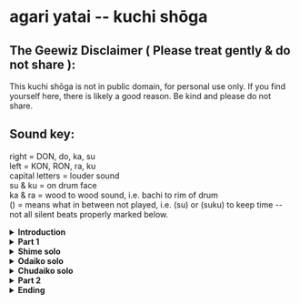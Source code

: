# agari yatai -- kuchi shōga 

## The Geewiz Disclaimer ( Please treat gently & do not share ): 
   This kuchi shōga is not in public domain, for personal use only. If you find yourself here, there is likely a good reason. Be kind and please do not share.

## Sound key:
   right =  DON, do, ka, su <br/>
   left = KON, RON, ra, ku <br/>
   capital letters = louder sound <br/>
   su & ku = on drum face <br/>
   ka & ra = wood to wood sound, i.e. bachi to rim of drum <br/>
   () = means what in between not played, i.e. (su) or (suku) to keep time -- not all silent beats properly marked below.
   

<details>
 <summary><b>Introduction</b></summary>

 Sensei -- hup, click, click, click click

 Arms - 5 & 7 means right arm at 5 and left arm at 7 on clock
 |  1 |  & |  2 |  & | 3  | &  | 4  | 
 |----|----|----|----|----|----|----|
 | 5 & 7 | | 2 & 10 | | at drum | | pose |
 
 
 |  1 |  & |  2 |  & | 3  | &  | 4  | &  |  5 | &  | 6  | &  | 7  | &  | 8  | &  | 
 |----|----|----|----|----|----|----|----|----|----|----|----|----|----|----|----|
 | DOKO | DON| (click) | | (click) | |(click) |  |  (click)  | |  (click)  | | (click)  |  | (click) |  |
 | DOKO | DON| (click) | | (click) | |(click) |  |  (click)  | |  (click)  | | (click)  |  | (click) |  |
 | DOKO | DON| (click) | | (click) | |(click) |  |  (click)  | |  (click)  | | (click)  |  | (click) |  |
 | DOKO | DON| (click) | | (click) | |(click) |  |  (click)  | |  (click)  | | (click)  |  | (click) |  |
 
 Arms - 5 & 7 means right arm at 5 and left arm at 7 on clock
 |  1 |  & |  2 |  & | 3  | &  | 4  | &  |  5 | &  | 6  | &  | 7  | &  | 8  | &  | 
 |----|----|----|----|----|----|----|----|----|----|----|----|----|----|----|----|
 | DOKO | DON| 5 & 7 | | 4 & 8 | | 3 & 9|  | 2 & 10 | | 1 & 11 | | drum | | pose | |
  ---
  
|  1 |  & |  2 |  & | 3  | &  | 4  | &  |  5 | &  | 6  | &  | 7  | &  | 8  | &  | 
|----|----|----|----|----|----|----|----|----|----|----|----|----|----|----|----|
| DON | KON | su | ku | su | ku | su | ku| su | ku | su | ku | su | ku | su | ku | 
| DON | KON | su | ku | su | ku | su | ku| su | ku | su | ku | su | ku | su | ku |  
| DON | KON | su | ku | su | ku | su | ku| su | ku | su | ku | su | ku | su | ku | 
| DON | KON | su | ku | su | ku | su | ku| su | ku | su | ku | su | ku | su | ku | 

 
  ---
Next phrase sounds like
 
* DON DON ni-n DON-n shi-n go-n DON-u shi-KON DON-chi (1)
  
 | position |  1 |  & |  2 |  & | 3  | &  | 4  | &  |  5 | &  | 6  | &  | 7  | &  | 8  | &  | 
 | :--------: |----|----|----|----|----|----|----|----|----|----|----|----|----|----|----|----|
 | 1 | DON | KON | su | ku | su | ku | su | ku| su | ku | su | ku | su | ku | su | ku | 
 | 2 | su | ku | su | ku | DON | ku | su | ku| su | ku | su | ku | su | ku | su | ku | 
 | 3 | su | ku | su | ku | su | ku | su | ku| su | ku | DON | ku | su | ku | su | ku | 
 | 4 | su | ku | su | ku | su | ku| su | ku | su | ku | su | ku | su | KON | DON | ku | 

  
 ---
Note: switch to 3/3
| position | 1 | 2 | 3 |
| ------ |----|----|----|
| 1 | DOKO|----|----| 
| 2 | ----|DOKO|----|
| 3 |----|----|DOKO | 
| 1 | DOKO|----|----| 
| 2 | ----|DOKO|----|
| 3 |----|----|DOKO | 
| 1 | DOKO|----|----| 
| 2 | ----|DOKO|----|
| 3 |----|----|DOKO | 
| 1 | DOKO|----|----| 
| 2 | ----|DOKO|----|
| 3 |----|----|DOKO | 
 

 NOTE: speeding up a little
| position| 1 | 2 | 3 | 4 |
| ------ |----|----|----|----|
| 4 | DON-KON-DON |DON-KON-DON | DON-KON-DON | DON-KON-DON |
 

| position | 1 | 2 | 3 |
| ------ |----|----|----|
| 1 | DOKO|----|----| 
| 2 | ----|DOKO|----|
| 3 |----|----|DOKO | 
| 1 | DOKO|----|----| 
| 2 | ----|DOKO|----|
| 3 |----|----|DOKO | 
| 1 | DOKO|----|----| 
| 2 | ----|DOKO|----|
| 3 |----|----|DOKO | 
| 1 | DOKO|----|----| 
| 2 | ----|DOKO|----|
| 3 |----|----|DOKO | 
 

 NOTE: speeding up a little
| position| 1 | 2 | 3 | 4 |
| ------ |----|----|----|----|
| 4 | DON-KON-DON |KON-DON-KON | DON-KON-DON | KON-DON-KON |
  
  ---
NOTE:  call/answer between chu & odaiko

| position | 1 | 2 | 3 | 2 | 2 | 3 |
| ------ |----|----|----|----|----|----|
| chu(call) | DON | DOKO | DOKO| DON | DOKO | DOKO |
| odaiko (answer) |DOROsuKO|suKO |suKO | DOROsuKO |suKO |suKO |
| chu(call) | DON | DOKO | DOKO| DON | DOKO | DOKO |
| odaiko (answer) |DOROsuKO|suKO |suKO | DOROsuKO |suKO |suKO |
| odaiko (call) |DOROsuKO|suKO |suKO| | | |
| chu(answer) |  | |  | DON| KON| DON |
| odaiko (call) |DOROsuKO|suKO |suKO| | | |
| chu(answer) |  | |  | DON| KON| DON |


 Note: 3/3 
| 1 | 2 | 3 | 4 |
|----|----|----|----|
| DON suku | KON suku | DON suku |KON suku |
|DON-KON-DON |KON-DON_KON | DON-KON-DON | KON-DON-KON |
Note: last KON-DON-KON  cresendo yell and pose on last DON
 
  
</details>

<details>
 <summary><b>Part 1</b>
</summary>
 
Note:  Chu answers first then calls
 
|  1 |  & |  2 |  & | 3  | &  | 4  | &  |  5 | &  | 6  | &  | 7  | &  | 8  | &  | 
|----|----|----|----|----|----|----|----|----|----|----|----|----|----|----|----|
| doko | doko  | doko  | doko  | doko |doko | doko  | doko  | doko |doko | doko | doko | doko | doko  | doko | doko|
| DON | DON |DON |DON | DON | DON|DON |DON | DON| DON|DON |DON |DON | DON | DORON | (suku) |
| doko | doko  | doko  | doko  | doko |doko | doko  | doko  | doko |doko | doko | doko | doko | doko  | doko | doko |
| DONsu | -KON  | ku-  | DONsu | -KON | ku- | DON | DON | DONsu | -KON  | ku-  | DONsu | -KON | ku- | DON | DON |
| doko | doko  | doko | DORON | doko |doko | doko  | DORON | doko |doko | doko | DORON| doko | doko | doko | DORON |
| doko | doko  | DORON | (suku)  | doko |doko | DORON  | (suku)  | doko |doko | DORON | (suku)| doko | doko  | DORON | suku 
| doko | doko  | doko  | doko  | doko |doKO | DORON | DORON |  doko | doko  | doko  | doko  | doko |doKO | DORON | DORON | 
| DORO | suRO  | suRO  | suRO  | suRO | DOKON | SO | RE | DON  | KON | DON | KON | DORON |(suko)| SO | RE | 
| suku | suko  | DORO  | DORO | suku | suku | DORO  | DORO  | suku | suku | DORO | DORO | suku | suku  | DORO | DORO | 
| suku |  DORO | suku | DORO | suku | DORO | suku  | DORO  | suku | DORO | suko | DORO | suku | DORO | suku | DORO |  

Note:  Call immediately
|  1 |  & |  2 |  & | 3  | &  | 4  | &  |  5 | &  | 6  | &  | 7  | &  | 8  | &  | 
|----|----|----|----|----|----|----|----|----|----|----|----|----|----|----|----|
| DON | DON |DON |DON | DON | DON|DON |DON | DON| DON|DON |DON |DON | DON | DORON | (suku) |
| doko | doko  | doko  | doko  | doko |doko | doko  | doko  | doko |doko | doko | doko | doko | doko  | doko | doko |
| DONsu | -KON  | ku-  | DONsu | -KON | ku- | DON | DON | DONsu | -KON  | ku-  | DONsu | -KON | ku- | DON | DON |
| doko | doko  | doko  | doko  | doko |doko | doko  | doko  | doko |doko | doko | doko | doko | doko  | doko | doko|
| doko | doko  | DORON | (suku)  | doko |doko | DORON  | (suku)  | doko |doko | DORON | (suku)| doko | doko  | DORON | suku 
| doko | doko  | doko | DORON | doko |doko | doko  | DORON | doko |doko | doko | DORON| doko | doko | doko | DORON |
| DORO | suRO  | suRO  | suRO  | suRO | DOKON | SO | RE | DON  | KON | DON | KON | DORON |(suko)| SO | RE | 
| DORO  | DORO | suku | suko | DORO  | DORO | suku | suko | DORO  | DORO | suku | suko | DORO  | DORO | suku | suko |
| DORO | suku | DORO | suku | DORO | suku  | DORO  | suku | DORO | suko | DORO | suku | DORO | suku | DORO | suku | 
 
 
 
</details>

<details>
 <summary><b>Shime solo</b>
</summary>
</details>

<details>
 <summary><b>Odaiko solo</b>
</summary>
</details>

<details>
 <summary><b>Chudaiko solo</b>
</summary>
 
<b>NOTE:  end queue of Odaiko solo is:</b>

DO-RON DO-RON DO-RON DO-RON <br/>
DON KON DON KON <br/>
DONsu KONsu DON <br/>
 
<b>#1</b> <br/>
DON hup DON hup DONsu KON KON su KO-DON DON su su ka DON KO-DON KON  <br/>
DON hup DON hup DONsu KON KON su KO-DON DON su su ka DON KO-DON KON  <br/>

<b>#2</b> <br/>
DON KON DON KON DON su KON <br/>
DON KON DON KON DON su KON <br/>
DON KON DON KON DON su KON <br/> 
DON KON DON KON DON su KON <br/>  

<b>#3 call/answer</b> <br/>
call: DON KO-DON KO-DON KO-DON KO-DON KON <br/>
ansr: DOKO DOKO DO-RON DOKO DOKO DO-RON <br/>
call: DON KO-DON KO-DON KO-DON KO-DON KON <br/>
ansr: DOKO DOKO DO-RON DOKO DOKO DO-RON <br/>
 
<b>#4 call/answer</b> <br/>
call: DON su KON DON DON su KON DON <br/>
ansr: DOKO DOKO DOKO DOKO DOKO DOKO DOKO DOKO <br/>
call: DON su KON DON DON su KON DON <br/>
ansr: DOKO DOKO DOKO DOKO DOKO DOKO DOKO DOKO <br/>
 
<b>#5 cumulative</b> <br/>
1 starts <br/>
su DON su su(lift right) KON SO RE <br/>
su DON su su(lift right) KON SO RE <br/>

2 joins, 1 keeps going <br/>
su DON su su(lift right) KON SO RE <br/>
su DON su su(lift right) KON SO RE <br/>

3 joins 1 & 2 keep going <br/>
su DON su su(lift right) KON SO RE <br/>
su DON su su(lift right) KON SO RE <br/>

4 joins 1,2 & 3 keep going <br/>
su DON su su(lift right) KON SO RE <br/>
su DON su su(lift right) KON SO RE <br/>

<b>#6 -- play together</b> <br/>
call:  kara DOKO kara DOKO kara DOKO kara DOKO kara DOKO kara DOKO kara DOKO DO-RON (suku) <br/>
ansr:  DOKO kara DOKO kara DOKO kara DOKO kare DOKO kara DOKO kara DOKO kara DO-RON (suku) <br/>
 
call:  kara kara DOKO DOKO kara kara DOKO DOKO kara kara DOKO DOKO kara kara DOKO DOKO <br/>
ansr:  DOKO DOKO kara kara DOKO DOKO kara kara DOKO DOKO kara kara DOKO DOKO kara kara <br/>
 
<b># -- all together vigorously</b> <br/>
DOKO DOKO DOKO DOKO <br/> 
DOKO DOKO DOKO DOKO <br/>
DOKO DOKO DOKO DOKO <br/>
DON su KON DON <br/>
 
 
</details>

<details>
 <summary><b>Part 2</b>
</summary>

Note: basically Part 1 w/fancy ending </br>
 
--juichi </br>
DON KON DON KON </br>
DON KON DON KON </br>
DON KON DON KON </br>
DON KON DORON (suku) </br>

--juichi </br>
DON su KON su </br>
DON su KON su </br>
DON KON </br>
DON su KON su </br>
DON su KON su </br>
DON KON </br>

--juichi </br>
DOKO DOKO DOKO DORON </br>
DOKO DOKO DOKO DORON </br>
DOKO DOKO DOKO DORON </br>
DOKO DOKO DOKO DORON </br>

--juichi </br>
DOKO DOKO DORON </br>
DOKO DOKO DORON </br>
DOKO DOKO DORON </br>
DOKO DOKO DORON </br>

doko doko doko doko </br>
doko doKO DOKO DOKO </br>
doko doko doko doko </br>
doko doKO DOKO DOKO </br>
 
DORO suKO suKO suKO suKO DO_RON SO RE </br>
DON KON DON KON DORON SO RE </br>

Odaiko:  </br>
DOKO DOKO DOKON KO DON KON DON KON </br>
DOKO DOKO DOKON KO DON KON DON KON </br>
DOKO DOKO DOKON KO DON KON DON KON </br>
DOKO DOKO DOKON KO DON KON DON KON </br>
Chu:   </br>
juichi </br>

Odaiko: 
juichi </br>
Chu: twirling bachi move in front of drum<br/>
DORO suKO suKO suKO </br>
DONsu KON DON </br>
DORO suKO suKO suKO </br>
DONsu KON DON </br>
DORO suKO suKO suKO </br>
DORO suKO suKO suKO </br>
DORO suKO suKO suKO </br>
DONsu KON DON </br>
 
 --juichi </br>
NOTE: with arms (cross)DON DORON(lift left) DORON DONsu(throw left forward) DO-KON KON </br>
DON DORON DORON DONsu DO-KON KON </br>
DON DORON DORON DONsu DO-KON KON </br>
DON DORON DORON DONsu DO-KON KON </br>
DON DORON DORON DONsu DO-KON KON </br>
 
DORO suku suku suku </br>
DORO suku suku suku </br>
DORO suku suku suku </br>
DORO suku suku suku </br>
DORO suku DORO suku </br>
DORO suku DORO suku </br>
DORO suku DORO suku </br>
DORO suku DORO suku </br>


</details>

<details>
 <summary><b>Ending</b>
</summary>
</details>

